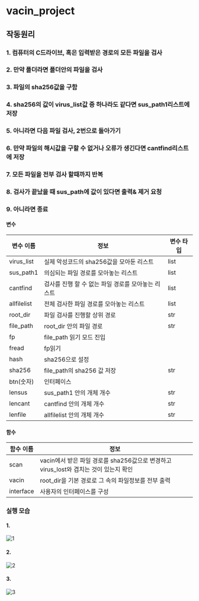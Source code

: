 # vacin_project

## 작동원리

### 1. 컴퓨터의 C드라이브, 혹은 입력받은 경로의 모든 파일을 검사
### 2. 만약 폴더라면 폴더안의 파일을 검사
### 3. 파일의 sha256값을 구함
### 4. sha256의 값이 virus_list값 중 하나라도 같다면 sus_path1리스트에 저장
### 5. 아니라면 다음 파일 검사, 2번으로 돌아가기
### 6. 만약 파일의 해시값을 구할 수 없거나 오류가 생긴다면 cantfind리스트에 저장
### 7. 모든 파일을 전부 검사 할때까지 반복
### 8. 검사가 끝났을 때 sus_path에 값이 있다면 출력& 제거 요청
### 9. 아니라면 종료


#### 변수

변수 이름| 정보|변수 타입
---| ---| ---|
virus_list | 실제 악성코드의 sha256값을 모아둔 리스트|list
sus_path1 | 의심되는 파일 경로를 모아놓는 리스트|list
cantfind | 검사를 진행 할 수 없는 파일 경로를 모아놓는 리스트|list
allfilelist | 전체 검사한 파일 경로를 모아놓는 리스트|list
root_dir | 파일 검사를 진행할 상위 경로|str
file_path | root_dir 안의 파일 경로|str
fp | file_path 읽기 모드 진입|
fread | fp읽기|
hash | sha256으로 설정|
sha256 | file_path의 sha256 값 저장|str
btn(숫자)| 인터페이스|
lensus | sus_path1 안의 개체 개수|str
lencant | cantfind 안의 개체 개수|str
lenfile | allfilelist 안의 개체 개수|str

#### 함수
함수 이름 | 정보
---|---|
scan| vacin에서 받은 파일 경로를 sha256값으로 변경하고 virus_lost와 겹치는 것이 있는지 확인
vacin|root_dir을 기본 경로로 그 속의 파일정보를 전부 출력
interface| 사용자의 인터페이스를 구성



### 실행 모습
#### 1.
![1](https://user-images.githubusercontent.com/73373959/200122738-a1c7bdcb-d05c-4eef-b86c-a488f60269bc.png)
#### 2.
![2](https://user-images.githubusercontent.com/73373959/200122735-847ea9a2-1691-4a36-b301-044c38ac8e04.png)
#### 3.
![3](https://user-images.githubusercontent.com/73373959/200122737-f2486fb9-1494-4d30-beb6-d67559a1742b.png)
